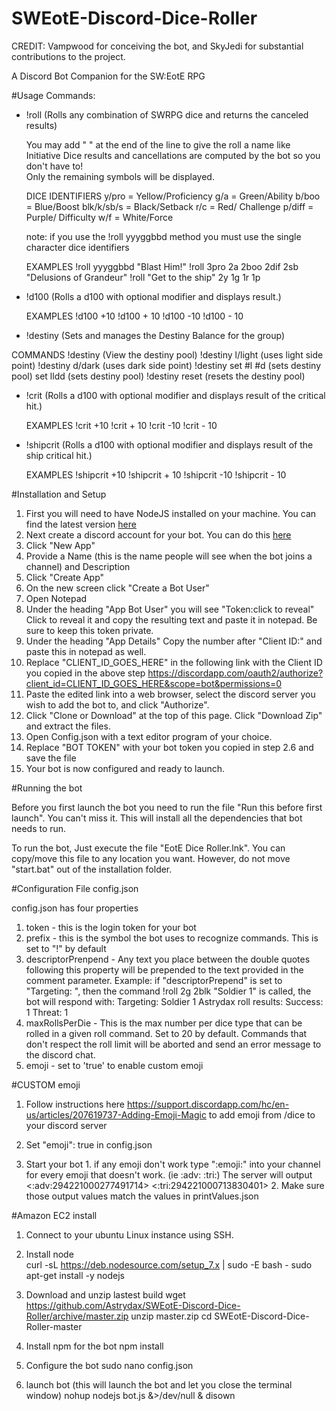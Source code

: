 # SWEotE-Discord-Dice-Roller
CREDIT: Vampwood for conceiving the bot, and SkyJedi for substantial contributions to the project.

A Discord Bot Companion for the SW:EotE RPG

#Usage
Commands:

- !roll   (Rolls any combination of SWRPG dice and returns the canceled results)

  You may add " " at the end of the line to give the roll a name like Initiative
  Dice results and cancellations are computed by the bot so you don't have to!  
  Only the remaining symbols will be displayed.

  DICE IDENTIFIERS
  y/pro = Yellow/Proficiency
  g/a = Green/Ability
  b/boo = Blue/Boost
  blk/k/sb/s = Black/Setback
  r/c = Red/ Challenge
  p/diff = Purple/ Difficulty
  w/f = White/Force

  note: if you use the !roll yyyggbbd method you must use the single character dice identifiers

  EXAMPLES
      !roll yyyggbbd "Blast Him!"
      !roll 3pro 2a 2boo 2dif 2sb "Delusions of Grandeur"
      !roll "Get to the ship" 2y 1g 1r 1p

- !d100   (Rolls a d100 with optional modifier and displays result.)

  EXAMPLES
      !d100 +10
      !d100 + 10
      !d100 -10
      !d100 - 10


- !destiny  (Sets and manages the Destiny Balance for the group)

COMMANDS
  !destiny            (View the destiny pool)
  !destiny l/light    (uses light side point)
  !destiny d/dark     (uses dark side point)
  !destiny set #l #d  (sets destiny pool)
           set lldd   (sets destiny pool)
  !destiny reset      (resets the destiny pool)

- !crit   (Rolls a d100 with optional modifier and displays result of the critical hit.)

  EXAMPLES
      !crit +10
      !crit + 10
      !crit -10
      !crit - 10

- !shipcrit   (Rolls a d100 with optional modifier and displays result of the ship critical hit.)

  EXAMPLES
      !shipcrit +10
      !shipcrit + 10
      !shipcrit -10
      !shipcrit - 10

#Installation and Setup

1. First you will need to have NodeJS installed on your machine. You can find the latest version [here](https://nodejs.org/en/)
2. Next create a discord account for your bot. You can do this [here](https://discordapp.com/developers/applications/me)
  1. Click "New App"
  2. Provide a Name (this is the name people will see when the bot joins a channel) and Description
  3. Click "Create App"
  4. On the new screen click "Create a Bot User"
  5. Open Notepad
  6. Under the heading "App Bot User" you will see "Token:click to reveal" Click to reveal it and copy the resulting text and paste it in notepad. Be sure to keep this token private.
  7. Under the heading "App Details" Copy the number after "Client ID:" and paste this in notepad as well.
  8. Replace "CLIENT_ID_GOES_HERE" in the following link with the Client ID you copied in the above step https://discordapp.com/oauth2/authorize?client_id=CLIENT_ID_GOES_HERE&scope=bot&permissions=0
  9. Paste the edited link into a web browser, select the discord server you wish to add the bot to, and click "Authorize".
3. Click "Clone or Download" at the top of this page. Click "Download Zip" and extract the files.
4. Open Config.json with a text editor program of your choice.
5. Replace "BOT TOKEN" with your bot token you copied in step 2.6 and save the file
6. Your bot is now configured and ready to launch.

#Running the bot

Before you first launch the bot you need to run the file "Run this before first launch". You can't miss it. This will install all the dependencies that bot needs to run.

To run the bot, Just execute the file "EotE Dice Roller.lnk". You can copy/move this file to any location you want. However, do not move "start.bat" out of the installation folder.

#Configuration File config.json

  config.json has four properties

  1. token
    - this is the login token for your bot
  2. prefix
    - this is the symbol the bot uses to recognize commands. This is set to "!" by default
  3. descriptorPrenpend
    - Any text you place between the double quotes following this property will be prepended to the text provided in the comment parameter.
    Example: if "descriptorPrepend" is set to "Targeting: ", then the command !roll 2g 2blk "Soldier 1" is called, the bot will respond with:     Targeting: Soldier 1
    Astrydax roll results:    Success: 1   Threat: 1
  4. maxRollsPerDie
    - This is the max number per dice type that can be rolled in a given roll command. Set to 20 by default. Commands that don't respect the roll limit will be aborted and send an error message to the discord chat.
  5.  emoji
    - set to 'true' to enable custom emoji

#CUSTOM emoji

  1. Follow instructions here https://support.discordapp.com/hc/en-us/articles/207619737-Adding-Emoji-Magic to add emoji from /dice to your discord server

  2. Set "emoji": true in config.json

  3. Start your bot
    1.  if any emoji don't work type "\:emoji:" into your channel for every emoji that doesn't work. (ie \:adv:  \:tri:)
        The server will output <:adv:294221000277491714> <:tri:294221000713830401>
    2.  Make sure those output values match the values in printValues.json

#Amazon EC2 install

  1.  Connect to your ubuntu Linux instance using SSH.

  2.  Install node  
      curl -sL https://deb.nodesource.com/setup_7.x | sudo -E bash -
      sudo apt-get install -y nodejs

  3.  Download and unzip lastest build
      wget https://github.com/Astrydax/SWEotE-Discord-Dice-Roller/archive/master.zip
      unzip master.zip
      cd SWEotE-Discord-Dice-Roller-master

  4.  Install npm for the bot
      npm install

  5.  Configure the bot
      sudo nano config.json

  6.  launch bot (this will launch the bot and let you close the terminal window)
      nohup nodejs bot.js &>/dev/null & disown
